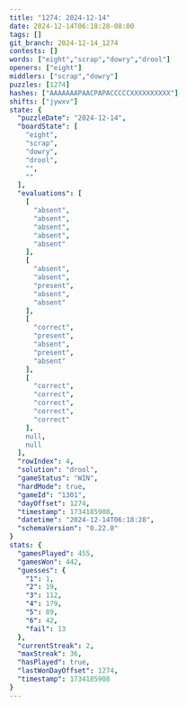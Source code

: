 ```yaml
---
title: "1274: 2024-12-14"
date: 2024-12-14T06:18:28-08:00
tags: []
git_branch: 2024-12-14_1274
contests: []
words: ["eight","scrap","dowry","drool"]
openers: ["eight"]
middlers: ["scrap","dowry"]
puzzles: [1274]
hashes: ["AAAAAAAPAACPAPACCCCCXXXXXXXXXX"]
shifts: ["jywxv"]
state: {
  "puzzleDate": "2024-12-14",
  "boardState": [
    "eight",
    "scrap",
    "dowry",
    "drool",
    "",
    ""
  ],
  "evaluations": [
    [
      "absent",
      "absent",
      "absent",
      "absent",
      "absent"
    ],
    [
      "absent",
      "absent",
      "present",
      "absent",
      "absent"
    ],
    [
      "correct",
      "present",
      "absent",
      "present",
      "absent"
    ],
    [
      "correct",
      "correct",
      "correct",
      "correct",
      "correct"
    ],
    null,
    null
  ],
  "rowIndex": 4,
  "solution": "drool",
  "gameStatus": "WIN",
  "hardMode": true,
  "gameId": "1301",
  "dayOffset": 1274,
  "timestamp": 1734185908,
  "datetime": "2024-12-14T06:18:28",
  "schemaVersion": "0.22.0"
}
stats: {
  "gamesPlayed": 455,
  "gamesWon": 442,
  "guesses": {
    "1": 1,
    "2": 19,
    "3": 112,
    "4": 179,
    "5": 89,
    "6": 42,
    "fail": 13
  },
  "currentStreak": 2,
  "maxStreak": 36,
  "hasPlayed": true,
  "lastWonDayOffset": 1274,
  "timestamp": 1734185908
}
---
```

<!-- more -->
